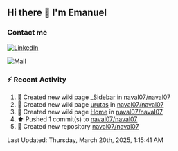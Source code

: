 ## Hi there 👋 I'm Emanuel

### Contact me
[![LinkedIn](https://img.shields.io/badge/LinkedIn-%20Emanuel--Naval-blue)](https://www.linkedin.com/in/emanuel-naval/)

![Mail](https://img.shields.io/badge/Gmail-Emanuelnaval07@gmail.com-blue?logo=gmail)

### :zap: Recent Activity

<!--RECENT_ACTIVITY:start-->
1. 📖 Created new wiki page [_Sidebar](https://github.com/naval07/naval07/wiki/_Sidebar) in [naval07/naval07](https://github.com/naval07/naval07)<br>
2. 📖 Created new wiki page [urutas](https://github.com/naval07/naval07/wiki/urutas) in [naval07/naval07](https://github.com/naval07/naval07)<br>
3. 📖 Created new wiki page [Home](https://github.com/naval07/naval07/wiki/Home) in [naval07/naval07](https://github.com/naval07/naval07)<br>
4. ⬆️ Pushed 1 commit(s) to [naval07/naval07](https://github.com/naval07/naval07)<br>
5. 📔 Created new repository [naval07/naval07](https://github.com/naval07/naval07)<br>
<!--RECENT_ACTIVITY:end-->
<!--RECENT_ACTIVITY:last_update-->
Last Updated: Thursday, March 20th, 2025, 1:15:41 AM
<!--RECENT_ACTIVITY:last_update_end-->

<!--
**naval07/naval07** is a ✨ _special_ ✨ repository because its `README.md` (this file) appears on your GitHub profile.

Here are some ideas to get you started:

- 🔭 I’m currently working on ...
- 🌱 I’m currently learning ...
- 👯 I’m looking to collaborate on ...
- 🤔 I’m looking for help with ...
- 💬 Ask me about ...
- 📫 How to reach me: ...
- 😄 Pronouns: ...
- ⚡ Fun fact: ...
-->
